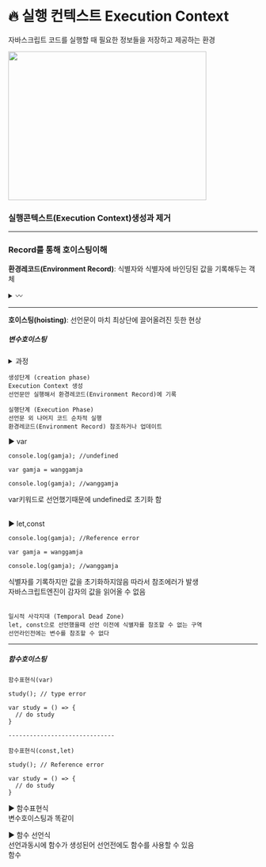# 🔥 실행 컨텍스트 Execution Context
자바스크립트 코드를 실행할 때 필요한 정보들을 저장하고 제공하는 환경<br/>

<img src="https://user-images.githubusercontent.com/96987560/202590027-902e8795-aeee-4736-87c4-4dca949cf179.png" height="300px" width="400px"></img><br/>



### 실행콘텍스트(Execution Context)생성과 제거
---
### Record를 통해 호이스팅이해<br/>
<b>환경레코드(Environment Record)</b>: 식별자와 식별자에 바인딩된 값을 기록해두는 객체 <br/>
<details>
  <summary>〰</summary>
  <div markdown="1">
자바스크립트 엔진이 먼저 전체 코드를 스캔하면서 변수같은 정보를 실행 컨택스트 어딘가에 기록해둠<br/>
이때 기록해두는 곳이 환경레코드(Environment Record) <br/>
  </div>
</details>

---

<b>호이스팅(hoisting)</b>: 선언문이 마치 최상단에 끌어올려진 듯한 현상<br/> 
##### 변수호이스팅
<details>
  <summary>과정</summary>
  <div markdown="1">
자바스크립트 엔진은 전역실행컨텍스트 한칸 생성해서 콜스택에 넣음<br/>
전체코드를 스캔하며 선언할게 있는지 찾아보고 있다면 선언<br/>
선언하는 과정에서 생성해둔 실행 컨텍스트 안에 있는 환경레코드에 새로운 식별자를 기록 <br/>
  </div>
</details>

```
생성단계 (creation phase)
Execution Context 생성
선언문만 실행해서 환경레코드(Environment Record)에 기록
```
```
실행단계 (Execution Phase)
선언문 외 나머지 코드 순차적 실행
환경레코드(Environment Record) 참조하거나 업데이트
```

▶ var<br/>
```
console.log(gamja); //undefined

var gamja = wanggamja

console.log(gamja); //wanggamja
```
var키워드로 선언했기때문에 undefined로 초기화 함<br/>
<br/>


▶ let,const<br/>
```
console.log(gamja); //Reference error 

var gamja = wanggamja

console.log(gamja); //wanggamja
```
식별자를 기록하지만 값을 초기화하지않음 따라서 참조에러가 발생 <br/>
자바스크립트엔진이 감자의 값을 읽어올 수 없음 <br/>
<br/>

```
일시적 사각지대 (Temporal Dead Zone) 
let, const으로 선언했을때 선언 이전에 식별자를 참조할 수 없는 구역 
선언라인전에는 변수를 참조할 수 없다 
```

---
##### 함수호이스팅

```
함수표현식(var)

study(); // type error

var study = () => {
  // do study
}

------------------------------

함수표현식(const,let)

study(); // Reference error 

var study = () => {
  // do study
}

```
▶ 함수표현식<br/>
변수호이스팅과 똑같이 <br/>

▶ 함수 선언식<br/>
선언과동시에 함수가 생성된어 선언전에도 함수를 사용할 수 있음<br/>
함수<br/>
